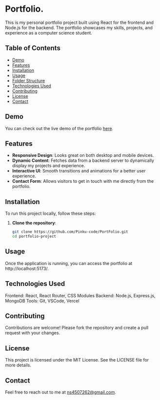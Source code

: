 # Portfolio.

This is my personal portfolio project built using React for the frontend and Node.js for the backend. The portfolio showcases my skills, projects, and experience as a computer science student.

## Table of Contents

- [Demo](#demo)
- [Features](#features)
- [Installation](#installation)
- [Usage](#usage)
- [Folder Structure](#folder-structure)
- [Technologies Used](#technologies-used)
- [Contributing](#contributing)
- [License](#license)
- [Contact](#contact)

## Demo

You can check out the live demo of the portfolio [here](#).

## Features

- **Responsive Design**: Looks great on both desktop and mobile devices.
- **Dynamic Content**: Fetches data from a backend server to dynamically display my projects and experience.
- **Interactive UI**: Smooth transitions and animations for a better user experience.
- **Contact Form**: Allows visitors to get in touch with me directly from the portfolio.

## Installation

To run this project locally, follow these steps:

1. **Clone the repository**:
   ```sh
   git clone https://github.com/Pinku-code/PortFolio.git
   cd portfolio-project

## Usage
Once the application is running, you can access the portfolio at http://localhost:5173/.


## Technologies Used
Frontend: React, React Router, CSS Modules
Backend: Node.js, Express.js, MongoDB
Tools: Git, VSCode, Vercel

## Contributing
Contributions are welcome! Please fork the repository and create a pull request with your changes.

## License
This project is licensed under the MIT License. See the LICENSE file for more details.

## Contact
Feel free to reach out to me at ns4507262@gmail.com.